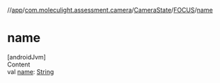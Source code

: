 //[app](../../../../index.md)/[com.moleculight.assessment.camera](../../index.md)/[CameraState](../index.md)/[FOCUS](index.md)/[name](name.md)



# name  
[androidJvm]  
Content  
val [name](name.md): [String](https://kotlinlang.org/api/latest/jvm/stdlib/kotlin/-string/index.html)  



